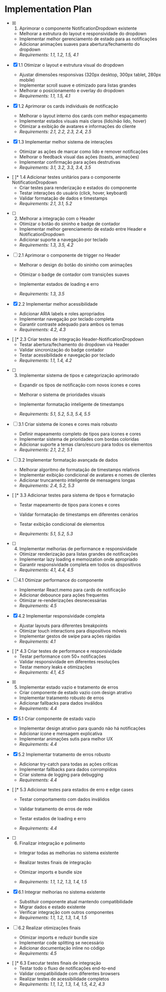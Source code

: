 # Implementation Plan

- [x] 1. Aprimorar o componente NotificationDropdown existente


  - Melhorar a estrutura do layout e responsividade do dropdown
  - Implementar melhor gerenciamento de estado para as notificações
  - Adicionar animações suaves para abertura/fechamento do dropdown
  - _Requirements: 1.1, 1.2, 1.5, 4.1_


- [x] 1.1 Otimizar o layout e estrutura visual do dropdown

  - Ajustar dimensões responsivas (320px desktop, 300px tablet, 280px mobile)
  - Implementar scroll suave e otimizado para listas grandes
  - Melhorar o posicionamento e overlay do dropdown
  - _Requirements: 1.1, 1.5, 4.1_



- [x] 1.2 Aprimorar os cards individuais de notificação

  - Melhorar o layout interno dos cards com melhor espaçamento
  - Implementar estados visuais mais claros (lido/não lido, hover)
  - Otimizar a exibição de avatares e informações do cliente
  - _Requirements: 2.1, 2.2, 2.3, 2.4, 2.5_


- [x] 1.3 Implementar melhor sistema de interações

  - Otimizar as ações de marcar como lido e remover notificações
  - Melhorar o feedback visual das ações (toasts, animações)
  - Implementar confirmação para ações destrutivas
  - _Requirements: 3.1, 3.2, 3.3, 3.4, 3.5_

- [ ]* 1.4 Adicionar testes unitários para o componente NotificationDropdown
  - Criar testes para renderização e estados do componente
  - Testar interações do usuário (click, hover, keyboard)
  - Validar formatação de dados e timestamps
  - _Requirements: 2.1, 3.1, 5.2_



- [ ] 2. Melhorar a integração com o Header
  - Otimizar o botão do sininho e badge de contador
  - Implementar melhor gerenciamento de estado entre Header e NotificationDropdown
  - Adicionar suporte a navegação por teclado
  - _Requirements: 1.3, 3.5, 4.2_



- [ ] 2.1 Aprimorar o componente de trigger no Header
  - Melhorar o design do botão do sininho com animações
  - Otimizar o badge de contador com transições suaves


  - Implementar estados de loading e erro
  - _Requirements: 1.3, 3.5_


- [x] 2.2 Implementar melhor acessibilidade


  - Adicionar ARIA labels e roles apropriados
  - Implementar navegação por teclado completa
  - Garantir contraste adequado para ambos os temas
  - _Requirements: 4.2, 4.3_



- [ ]* 2.3 Criar testes de integração Header-NotificationDropdown
  - Testar abertura/fechamento do dropdown via Header
  - Validar sincronização do badge contador
  - Testar acessibilidade e navegação por teclado
  - _Requirements: 1.1, 1.4, 4.2_



- [ ] 3. Implementar sistema de tipos e categorização aprimorado
  - Expandir os tipos de notificação com novos ícones e cores
  - Melhorar o sistema de prioridades visuais


  - Implementar formatação inteligente de timestamps
  - _Requirements: 5.1, 5.2, 5.3, 5.4, 5.5_

- [ ] 3.1 Criar sistema de ícones e cores mais robusto
  - Definir mapeamento completo de tipos para ícones e cores
  - Implementar sistema de prioridades com bordas coloridas
  - Adicionar suporte a temas claro/escuro para todos os elementos
  - _Requirements: 2.1, 2.2, 5.1_


- [ ] 3.2 Implementar formatação avançada de dados
  - Melhorar algoritmo de formatação de timestamps relativos
  - Implementar exibição condicional de avatares e nomes de clientes
  - Adicionar truncamento inteligente de mensagens longas
  - _Requirements: 2.4, 5.2, 5.3_



- [ ]* 3.3 Adicionar testes para sistema de tipos e formatação
  - Testar mapeamento de tipos para ícones e cores
  - Validar formatação de timestamps em diferentes cenários

  - Testar exibição condicional de elementos
  - _Requirements: 5.1, 5.2, 5.3_

- [ ] 4. Implementar melhorias de performance e responsividade
  - Otimizar renderização para listas grandes de notificações
  - Implementar lazy loading e memoization onde apropriado
  - Garantir responsividade completa em todos os dispositivos
  - _Requirements: 4.1, 4.4, 4.5_

- [ ] 4.1 Otimizar performance do componente
  - Implementar React.memo para cards de notificação
  - Adicionar debounce para ações frequentes
  - Otimizar re-renderizações desnecessárias
  - _Requirements: 4.5_

- [x] 4.2 Implementar responsividade completa

  - Ajustar layouts para diferentes breakpoints
  - Otimizar touch interactions para dispositivos móveis
  - Implementar gestos de swipe para ações rápidas
  - _Requirements: 4.1_

- [ ]* 4.3 Criar testes de performance e responsividade
  - Testar performance com 50+ notificações
  - Validar responsividade em diferentes resoluções
  - Testar memory leaks e otimizações
  - _Requirements: 4.1, 4.5_

- [x] 5. Implementar estado vazio e tratamento de erros


  - Criar componente de estado vazio com design atrativo
  - Implementar tratamento robusto de erros
  - Adicionar fallbacks para dados inválidos
  - _Requirements: 4.4_

- [x] 5.1 Criar componente de estado vazio


  - Implementar design atrativo para quando não há notificações
  - Adicionar ícone e mensagem explicativa
  - Implementar animações sutis para melhor UX
  - _Requirements: 4.4_

- [x] 5.2 Implementar tratamento de erros robusto


  - Adicionar try-catch para todas as ações críticas
  - Implementar fallbacks para dados corrompidos
  - Criar sistema de logging para debugging
  - _Requirements: 4.4_

- [ ]* 5.3 Adicionar testes para estados de erro e edge cases
  - Testar comportamento com dados inválidos
  - Validar tratamento de erros de rede
  - Testar estados de loading e erro


  - _Requirements: 4.4_

- [ ] 6. Finalizar integração e polimento
  - Integrar todas as melhorias no sistema existente
  - Realizar testes finais de integração


  - Otimizar imports e bundle size
  - _Requirements: 1.1, 1.2, 1.3, 1.4, 1.5_

- [x] 6.1 Integrar melhorias no sistema existente


  - Substituir componente atual mantendo compatibilidade
  - Migrar dados e estado existente
  - Verificar integração com outros componentes
  - _Requirements: 1.1, 1.2, 1.3, 1.4, 1.5_

- [ ] 6.2 Realizar otimizações finais
  - Otimizar imports e reduzir bundle size
  - Implementar code splitting se necessário
  - Adicionar documentação inline no código
  - _Requirements: 4.5_

- [ ]* 6.3 Executar testes finais de integração
  - Testar todo o fluxo de notificações end-to-end
  - Validar compatibilidade com diferentes browsers
  - Realizar testes de acessibilidade completos
  - _Requirements: 1.1, 1.2, 1.3, 1.4, 1.5, 4.2, 4.3_